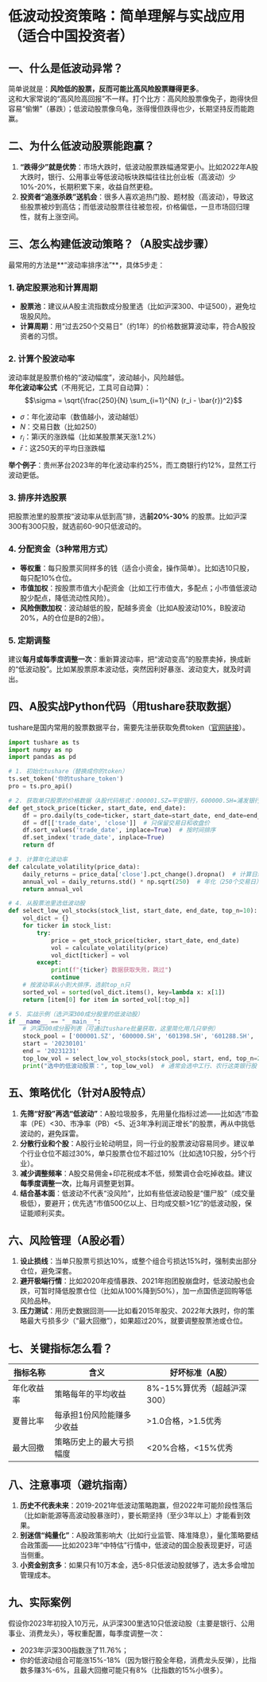 # 低波动投资策略：简单理解与实战应用（适合中国投资者）
## 一、什么是低波动异常？
简单说就是：**风险低的股票，反而可能比高风险股票赚得更多**。  
这和大家常说的“高风险高回报”不一样。打个比方：高风险股票像兔子，跑得快但容易“偷懒”（暴跌）；低波动股票像乌龟，涨得慢但跌得也少，长期坚持反而能跑赢。


## 二、为什么低波动股票能跑赢？
1.  **“跌得少”就是优势**：市场大跌时，低波动股票跌幅通常更小。比如2022年A股大跌时，银行、公用事业等低波动板块跌幅往往比创业板（高波动）少10%-20%，长期积累下来，收益自然更稳。
2.  **投资者“追涨杀跌”送机会**：很多人喜欢追热门股、题材股（高波动），导致这些股票被炒到高估；而低波动股票往往被忽视，价格偏低，一旦市场回归理性，就有上涨空间。


## 三、怎么构建低波动策略？（A股实战步骤）
最常用的方法是**“波动率排序法”**，具体5步走：

### 1. 确定股票池和计算周期
- **股票池**：建议从A股主流指数成分股里选（比如沪深300、中证500），避免垃圾股风险。
- **计算周期**：用“过去250个交易日”（约1年）的价格数据算波动率，符合A股投资者的习惯。

### 2. 计算个股波动率
波动率就是股票价格的“波动幅度”，波动越小，风险越低。  
**年化波动率公式**（不用死记，工具可自动算）：  
$$\sigma = \sqrt{\frac{250}{N} \sum_{i=1}^{N} (r_i - \bar{r})^2}$$  
- $\sigma$：年化波动率（数值越小，波动越低）  
- $N$：交易日数（比如250）  
- $r_i$：第i天的涨跌幅（比如某股票某天涨1.2%）  
- $\bar{r}$：这250天的平均日涨跌幅  

**举个例子**：贵州茅台2023年的年化波动率约25%，而工商银行约12%，显然工行波动更低。

### 3. 排序并选股票
把股票池里的股票按“波动率从低到高”排，选**前20%-30%** 的股票。比如沪深300有300只股，就选前60-90只低波动的。

### 4. 分配资金（3种常用方式）
- **等权重**：每只股票买同样多的钱（适合小资金，操作简单）。比如选10只股，每只配10%仓位。
- **市值加权**：按股票市值大小配资金（比如工行市值大，多配点；小市值低波动股少配点，降低流动性风险）。
- **风险倒数加权**：波动越低的股，配越多资金（比如A股波动10%，B股波动20%，A的仓位是B的2倍）。

### 5. 定期调整
建议**每月或每季度调整一次**：重新算波动率，把“波动变高”的股票卖掉，换成新的“低波动股”。比如某股票原本波动低，突然因利好暴涨、波动变大，就及时调出。


## 四、A股实战Python代码（用tushare获取数据）
tushare是国内常用的股票数据平台，需要先注册获取免费token（[官网链接](https://tushare.pro/)）。

```python
import tushare as ts
import numpy as np
import pandas as pd

# 1. 初始化tushare（替换成你的token）
ts.set_token('你的tushare_token')
pro = ts.pro_api()

# 2. 获取单只股票的价格数据（A股代码格式：000001.SZ=平安银行，600000.SH=浦发银行）
def get_stock_price(ticker, start_date, end_date):
    df = pro.daily(ts_code=ticker, start_date=start_date, end_date=end_date)
    df = df[['trade_date', 'close']]  # 只保留交易日和收盘价
    df.sort_values('trade_date', inplace=True)  # 按时间排序
    df.set_index('trade_date', inplace=True)
    return df

# 3. 计算年化波动率
def calculate_volatility(price_data):
    daily_returns = price_data['close'].pct_change().dropna()  # 计算日涨跌幅
    annual_vol = daily_returns.std() * np.sqrt(250)  # 年化（250个交易日）
    return annual_vol

# 4. 从股票池里选低波动股
def select_low_vol_stocks(stock_list, start_date, end_date, top_n=10):
    vol_dict = {}
    for ticker in stock_list:
        try:
            price = get_stock_price(ticker, start_date, end_date)
            vol = calculate_volatility(price)
            vol_dict[ticker] = vol
        except:
            print(f"{ticker} 数据获取失败，跳过")
            continue
    # 按波动率从小到大排序，选前top_n只
    sorted_vol = sorted(vol_dict.items(), key=lambda x: x[1])
    return [item[0] for item in sorted_vol[:top_n]]

# 5. 实战示例（选沪深300成分股里的低波动股）
if __name__ == "__main__":
    # 沪深300成分股列表（可通过tushare批量获取，这里简化用几只举例）
    stock_pool = ['000001.SZ', '600000.SH', '601398.SH', '601288.SH', '000651.SZ']  # 平安银行、浦发、工行、农行、格力
    start = '20230101'
    end = '20231231'
    top_low_vol = select_low_vol_stocks(stock_pool, start, end, top_n=2)  # 选前2只低波动股
    print("选中的低波动股票：", top_low_vol)  # 通常会选中工行、农行这类银行股
```


## 五、策略优化（针对A股特点）
1.  **先筛“好股”再选“低波动”**：A股垃圾股多，先用量化指标过滤——比如选“市盈率（PE）<30、市净率（PB）<5、近3年净利润正增长”的股票，再从中挑低波动的，避免踩雷。
2.  **分散行业和个股**：A股行业轮动明显，同一行业的股票波动容易同步。建议单个行业仓位不超过30%，单只股票仓位不超过10%（比如选10只股，分5个行业）。
3.  **减少调整频率**：A股交易佣金+印花税成本不低，频繁调仓会吃掉收益。建议**每季度调整一次**，比每月调整更划算。
4.  **结合基本面**：低波动不代表“没风险”，比如有些低波动股是“僵尸股”（成交量极低），要避开；优先选“市值500亿以上、日均成交额>1亿”的低波动股，保证能顺利买卖。


## 六、风险管理（A股必看）
1.  **设止损线**：当单只股票亏损达10%，或整个组合亏损达15%时，强制卖出部分仓位，避免深套。
2.  **避开极端行情**：比如2020年疫情暴跌、2021年抱团股崩盘时，低波动股也会跌，可暂时降低股票仓位（比如从100%降到50%），加一点国债逆回购等低风险品种。
3.  **压力测试**：用历史数据回测——比如看2015年股灾、2022年大跌时，你的策略最大亏损多少（“最大回撤”），如果超过20%，就要调整股票池或仓位。


## 七、关键指标怎么看？
| 指标名称       | 含义                          | 好坏标准（A股）       |
|----------------|-------------------------------|------------------------|
| 年化收益率     | 策略每年的平均收益            | 8%-15%算优秀（超越沪深300） |
| 夏普比率       | 每承担1份风险能赚多少收益     | >1.0合格，>1.5优秀     |
| 最大回撤       | 策略历史上的最大亏损幅度      | <20%合格，<15%优秀     |


## 八、注意事项（避坑指南）
1.  **历史不代表未来**：2019-2021年低波动策略跑赢，但2022年可能阶段性落后（比如新能源等高波动股暴涨时），要长期坚持（至少3年以上）才能看到效果。
2.  **别迷信“纯量化”**：A股政策影响大（比如行业监管、降准降息），量化策略要结合政策面——比如2023年“中特估”行情中，低波动的国企股表现更好，可适当侧重。
3.  **小资金别贪多**：如果只有10万本金，选5-8只低波动股就够了，选太多会增加管理成本。


## 九、实际案例
假设你2023年初投入10万元，从沪深300里选10只低波动股（主要是银行、公用事业、消费龙头），等权重配置，每季度调整一次：  
- 2023年沪深300指数涨了11.76%；  
- 你的低波动组合可能涨15%-18%（因为银行股全年稳，消费龙头反弹），比指数多赚3%-6%，且最大回撤可能只有8%（比指数的15%小很多）。